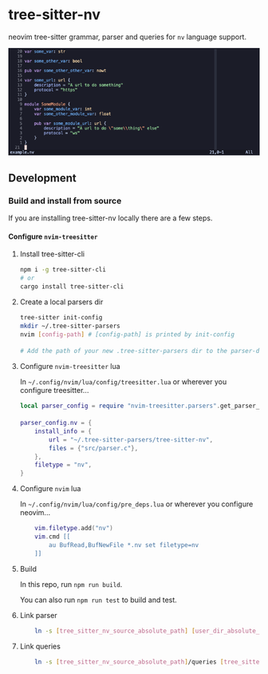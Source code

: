 # tree-sitter-nv

neovim tree-sitter grammar, parser and queries for `nv` language support.

![tree-sitter-nv syntax highlighting](./docs/assets/images/tree-sitter-nv-syntax-highlighting.png)

## Development

### Build and install from source

If you are installing tree-sitter-nv locally there are a few steps.

#### Configure `nvim-treesitter`

1. Install tree-sitter-cli

   ```sh
   npm i -g tree-sitter-cli
   # or
   cargo install tree-sitter-cli
   ```

2. Create a local parsers dir

   ```sh
   tree-sitter init-config
   mkdir ~/.tree-sitter-parsers
   nvim [config-path] # [config-path] is printed by init-config

   # Add the path of your new .tree-sitter-parsers dir to the parser-directories array and save
   ```

3. Configure `nvim-treesitter` lua

   In `~/.config/nvim/lua/config/treesitter.lua` or wherever you configure treesitter...

   ```lua
   local parser_config = require "nvim-treesitter.parsers".get_parser_configs()

   parser_config.nv = {
       install_info = {
           url = "~/.tree-sitter-parsers/tree-sitter-nv",
           files = {"src/parser.c"},
       },
       filetype = "nv",
   }
   ```

4. Configure `nvim` lua

   In `~/.config/nvim/lua/config/pre_deps.lua` or wherever you configure neovim...

   ```lua
       vim.filetype.add("nv")
       vim.cmd [[
           au BufRead,BufNewFile *.nv set filetype=nv
       ]]
   ```

5. Build

   In this repo, run `npm run build`.

   You can also run `npm run test` to build and test.

6. Link parser

   ```sh
       ln -s [tree_sitter_nv_source_absolute_path] [user_dir_absolute_path]/.tree-sitter-parsers/tree-sitter-nv
   ```

7. Link queries

   ```sh
       ln -s [tree_sitter_nv_source_absolute_path]/queries [tree_sitter_install_dir_absolute_path]/queries/nv
   ```

